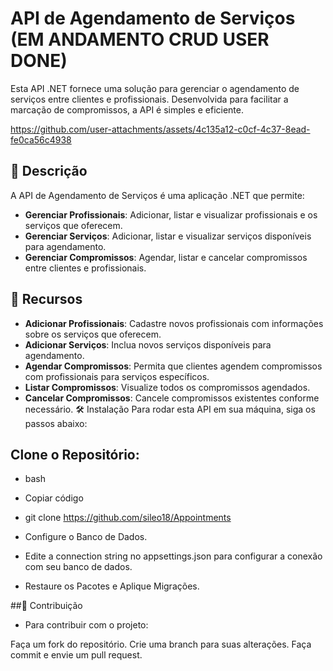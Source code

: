 # API de Agendamento de Serviços (**EM ANDAMENTO** **CRUD USER DONE**)

Esta API .NET fornece uma solução para gerenciar o agendamento de serviços entre clientes e profissionais. Desenvolvida para facilitar a marcação de compromissos, a API é simples e eficiente.


https://github.com/user-attachments/assets/4c135a12-c0cf-4c37-8ead-fe0ca56c4938

## 📖 Descrição
A API de Agendamento de Serviços é uma aplicação .NET que permite:

- **Gerenciar Profissionais**: Adicionar, listar e visualizar profissionais e os serviços que oferecem.
- **Gerenciar Serviços**: Adicionar, listar e visualizar serviços disponíveis para agendamento.
- **Gerenciar Compromissos**: Agendar, listar e cancelar compromissos entre clientes e profissionais.
  
## 🚀 Recursos

- **Adicionar Profissionais**: Cadastre novos profissionais com informações sobre os serviços que oferecem.
- **Adicionar Serviços**: Inclua novos serviços disponíveis para agendamento.
- **Agendar Compromissos**: Permita que clientes agendem compromissos com profissionais para serviços específicos.
- **Listar Compromissos**: Visualize todos os compromissos agendados.
- **Cancelar Compromissos**: Cancele compromissos existentes conforme necessário.
🛠️ Instalação
Para rodar esta API em sua máquina, siga os passos abaixo:





## Clone o Repositório:

 - bash
 - Copiar código
 - git clone https://github.com/sileo18/Appointments

 - Configure o Banco de Dados.

 - Edite a connection string no appsettings.json para configurar a conexão com seu banco de dados.

 - Restaure os Pacotes e Aplique Migrações.

##🤝 Contribuição
- Para contribuir com o projeto:

Faça um fork do repositório.
Crie uma branch para suas alterações.
Faça commit e envie um pull request.
